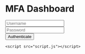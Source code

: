 <!DOCTYPE html>
<html lang="en">
<head>
    <meta charset="UTF-8">
    <meta name="viewport" content="width=device-width, initial-scale=1.0">
    <title>MFA Dashboard</title>
    <link rel="stylesheet" href="styles.css">
</head>
<body>
    <div class="container">
        <h1>MFA Dashboard</h1>
        <div id="auth-container">
            <input type="text" id="username" placeholder="Username"><br>
            <input type="password" id="password" placeholder="Password"><br>
            <button onclick="authenticate()">Authenticate</button>
        </div>
        <div id="otp-container" style="display: none;">
            <input type="text" id="otp" placeholder="Enter OTP"><br>
            <button onclick="verifyOTP()">Verify OTP</button>
        </div>
        <p id="message"></p>
    </div>

    <script src="script.js"></script>
</body>
</html>
